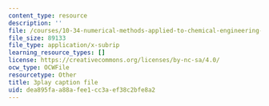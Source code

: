 ```yaml
---
content_type: resource
description: ''
file: /courses/10-34-numerical-methods-applied-to-chemical-engineering-fall-2015/dea895faa88afee1cc3aef38c2bfe8a2_8kPUI5HoVxg.srt
file_size: 89133
file_type: application/x-subrip
learning_resource_types: []
license: https://creativecommons.org/licenses/by-nc-sa/4.0/
ocw_type: OCWFile
resourcetype: Other
title: 3play caption file
uid: dea895fa-a88a-fee1-cc3a-ef38c2bfe8a2
---
```

